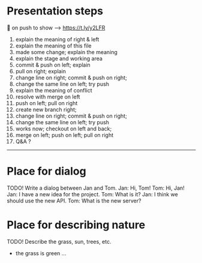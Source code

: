 # Presentation steps
🔔  on push to show --> https://t.ly/y2LFR
1.  explain the meaning of right & left
2.  explain the meaning of this file
3.  made some change; explain the meaning
4.  explain the stage and working area
5.  commit & push on left; explain
6.  pull on right; explain
7.  change line on right; commit & push on right;
8.  change the same line on left; try push
9.  explain the meaning of conflict
10. resolve with merge on left
11. push on left; pull on right
12. create new branch right;
13. change line on right; commit & push on right;
14. change the same line on left; try push
15. works now; checkout on left and back;
16. merge on left; push on left; pull on right
17. Q&A ?

------------------------------------------------


# Place for dialog
TODO! Write a dialog between Jan and Tom.
Jan: Hi, Tom!
Tom: Hi, Jan!
Jan: I have a new idea for the project.
Tom: What is it?
Jan: I think we should use the new API.
Tom: What is the new server?



# Place for describing nature
TODO! Describe the grass, sun, trees, etc.
- the grass is green
...
